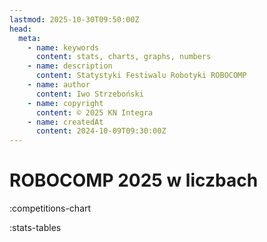 ```yaml
---
lastmod: 2025-10-30T09:50:00Z
head:
  meta:
    - name: keywords
      content: stats, charts, graphs, numbers
    - name: description
      content: Statystyki Festiwalu Robotyki ROBOCOMP
    - name: author
      content: Iwo Strzeboński
    - name: copyright
      content: © 2025 KN Integra
    - name: createdAt
      content: 2024-10-09T09:30:00Z
---
```


# ROBOCOMP 2025 w liczbach

<!-- markdownlint-disable MD003 MD007 -->
:competitions-chart
<!-- markdownlint-enable MD003 MD007 -->

<!-- markdownlint-disable MD003 MD007 -->
:stats-tables
<!-- markdownlint-enable MD003 MD007 -->
